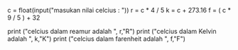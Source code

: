 c = float(input("masukan nilai celcius : "))
r =  c * 4 / 5
k = c + 273.16
f = ( c * 9 / 5 ) + 32

print ("celcius dalam reamur adalah ", r,"R")
print ("celcius dalam Kelvin adalah ", k,"K")
print ("celcius dalam farenheit adalah ", f,"F")

